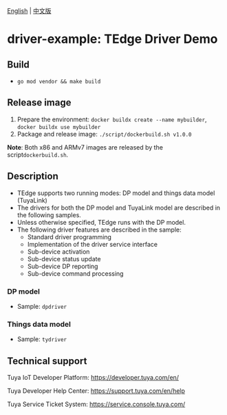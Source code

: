 [English](README.md) | [中文版](README_CN.md)
# driver-example: TEdge Driver Demo

## Build
* `go mod vendor && make build`

## Release image

1. Prepare the environment: `docker buildx create --name mybuilder`, `docker buildx use mybuilder`
2. Package and release image: `./script/dockerbuild.sh v1.0.0`

**Note**: Both x86 and ARMv7 images are released by the script`dockerbuild.sh`.

## Description
* TEdge supports two running modes: DP model and things data model (TuyaLink)
* The drivers for both the DP model and TuyaLink model are described in the following samples.
* Unless otherwise specified, TEdge runs with the DP model.
* The following driver features are described in the sample:
   - Standard driver programming
   - Implementation of the driver service interface
   - Sub-device activation
   - Sub-device status update
   - Sub-device DP reporting
   - Sub-device command processing

### DP model
* Sample: `dpdriver`

### Things data model
* Sample: `tydriver`

## Technical support
Tuya IoT Developer Platform: https://developer.tuya.com/en/

Tuya Developer Help Center: https://support.tuya.com/en/help

Tuya Service Ticket System: https://service.console.tuya.com/